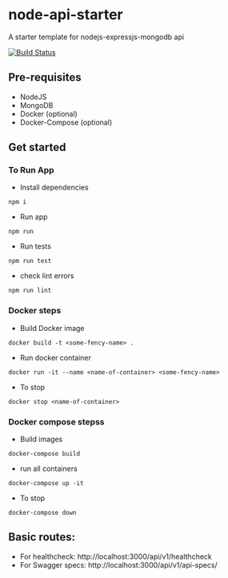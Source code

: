 # node-api-starter
A starter template for nodejs-expressjs-mongodb api

[![Build Status](https://travis-ci.org/iqans/node-api-starter.svg?branch=master)](https://travis-ci.org/iqans/node-api-starter)

## Pre-requisites
- NodeJS
- MongoDB
- Docker (optional)
- Docker-Compose (optional)

## Get started

### To Run App
- Install dependencies
```
npm i
```
- Run app
```
npm run
```
- Run tests
```
npm run test
```
- check lint errors
```
npm run lint
```

### Docker steps
- Build Docker image
```
docker build -t <some-fency-name> .
```
- Run docker container
```
docker run -it --name <name-of-container> <some-fency-name>
```
- To stop
```
docker stop <name-of-container>
```

### Docker compose stepss
- Build images
```
docker-compose build
```
- run all containers
```
docker-compose up -it
```
- To stop
```
docker-compose down
```

## Basic routes:
- For healthcheck: http://localhost:3000/api/v1/healthcheck
- For Swagger specs: http://localhost:3000/api/v1/api-specs/
